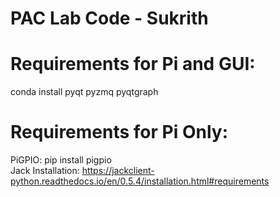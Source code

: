 # PAC Lab Code - Sukrith

# Requirements for Pi and GUI:
 conda install pyqt pyzmq pyqtgraph

# Requirements for Pi Only:
PiGPIO: pip install pigpio\
Jack Installation: https://jackclient-python.readthedocs.io/en/0.5.4/installation.html#requirements

